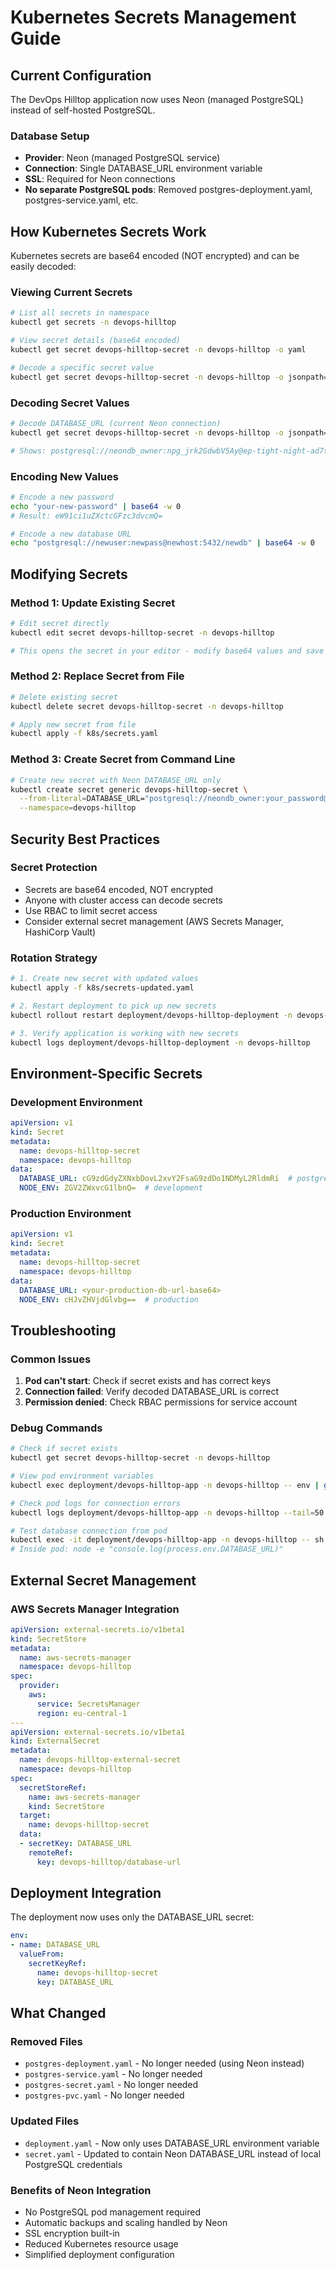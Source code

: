 # Kubernetes Secrets Management Guide

## Current Configuration

The DevOps Hilltop application now uses Neon (managed PostgreSQL) instead of self-hosted PostgreSQL.

### Database Setup
- **Provider**: Neon (managed PostgreSQL service)
- **Connection**: Single DATABASE_URL environment variable
- **SSL**: Required for Neon connections
- **No separate PostgreSQL pods**: Removed postgres-deployment.yaml, postgres-service.yaml, etc.

## How Kubernetes Secrets Work

Kubernetes secrets are base64 encoded (NOT encrypted) and can be easily decoded:

### Viewing Current Secrets
```bash
# List all secrets in namespace
kubectl get secrets -n devops-hilltop

# View secret details (base64 encoded)
kubectl get secret devops-hilltop-secret -n devops-hilltop -o yaml

# Decode a specific secret value
kubectl get secret devops-hilltop-secret -n devops-hilltop -o jsonpath='{.data.DATABASE_URL}' | base64 -d
```

### Decoding Secret Values
```bash
# Decode DATABASE_URL (current Neon connection)
kubectl get secret devops-hilltop-secret -n devops-hilltop -o jsonpath='{.data.DATABASE_URL}' | base64 -d

# Shows: postgresql://neondb_owner:npg_jrk2GdwbV5Ay@ep-tight-night-ad7thfl1.c-2.us-east-1.aws.neon.tech/neondb?sslmode=require
```

### Encoding New Values
```bash
# Encode a new password
echo "your-new-password" | base64 -w 0
# Result: eW91ci1uZXctcGFzc3dvcmQ=

# Encode a new database URL
echo "postgresql://newuser:newpass@newhost:5432/newdb" | base64 -w 0
```

## Modifying Secrets

### Method 1: Update Existing Secret
```bash
# Edit secret directly
kubectl edit secret devops-hilltop-secret -n devops-hilltop

# This opens the secret in your editor - modify base64 values and save
```

### Method 2: Replace Secret from File
```bash
# Delete existing secret
kubectl delete secret devops-hilltop-secret -n devops-hilltop

# Apply new secret from file
kubectl apply -f k8s/secrets.yaml
```

### Method 3: Create Secret from Command Line
```bash
# Create new secret with Neon DATABASE_URL only
kubectl create secret generic devops-hilltop-secret \
  --from-literal=DATABASE_URL="postgresql://neondb_owner:your_password@ep-tight-night-ad7thfl1.c-2.us-east-1.aws.neon.tech/neondb?sslmode=require" \
  --namespace=devops-hilltop
```

## Security Best Practices

### Secret Protection
- Secrets are base64 encoded, NOT encrypted
- Anyone with cluster access can decode secrets
- Use RBAC to limit secret access
- Consider external secret management (AWS Secrets Manager, HashiCorp Vault)

### Rotation Strategy
```bash
# 1. Create new secret with updated values
kubectl apply -f k8s/secrets-updated.yaml

# 2. Restart deployment to pick up new secrets
kubectl rollout restart deployment/devops-hilltop-deployment -n devops-hilltop

# 3. Verify application is working with new secrets
kubectl logs deployment/devops-hilltop-deployment -n devops-hilltop
```

## Environment-Specific Secrets

### Development Environment
```yaml
apiVersion: v1
kind: Secret
metadata:
  name: devops-hilltop-secret
  namespace: devops-hilltop
data:
  DATABASE_URL: cG9zdGdyZXNxbDovL2xvY2FsaG9zdDo1NDMyL2RldmRi  # postgresql://localhost:5432/devdb
  NODE_ENV: ZGV2ZWxvcG1lbnQ=  # development
```

### Production Environment
```yaml
apiVersion: v1
kind: Secret
metadata:
  name: devops-hilltop-secret
  namespace: devops-hilltop
data:
  DATABASE_URL: <your-production-db-url-base64>
  NODE_ENV: cHJvZHVjdGlvbg==  # production
```

## Troubleshooting

### Common Issues
1. **Pod can't start**: Check if secret exists and has correct keys
2. **Connection failed**: Verify decoded DATABASE_URL is correct
3. **Permission denied**: Check RBAC permissions for service account

### Debug Commands
```bash
# Check if secret exists
kubectl get secret devops-hilltop-secret -n devops-hilltop

# View pod environment variables
kubectl exec deployment/devops-hilltop-app -n devops-hilltop -- env | grep DATABASE

# Check pod logs for connection errors
kubectl logs deployment/devops-hilltop-app -n devops-hilltop --tail=50

# Test database connection from pod
kubectl exec -it deployment/devops-hilltop-app -n devops-hilltop -- sh
# Inside pod: node -e "console.log(process.env.DATABASE_URL)"
```

## External Secret Management

### AWS Secrets Manager Integration
```yaml
apiVersion: external-secrets.io/v1beta1
kind: SecretStore
metadata:
  name: aws-secrets-manager
  namespace: devops-hilltop
spec:
  provider:
    aws:
      service: SecretsManager
      region: eu-central-1
---
apiVersion: external-secrets.io/v1beta1
kind: ExternalSecret
metadata:
  name: devops-hilltop-external-secret
  namespace: devops-hilltop
spec:
  secretStoreRef:
    name: aws-secrets-manager
    kind: SecretStore
  target:
    name: devops-hilltop-secret
  data:
  - secretKey: DATABASE_URL
    remoteRef:
      key: devops-hilltop/database-url
```

## Deployment Integration

The deployment now uses only the DATABASE_URL secret:

```yaml
env:
- name: DATABASE_URL
  valueFrom:
    secretKeyRef:
      name: devops-hilltop-secret
      key: DATABASE_URL
```

## What Changed

### Removed Files
- `postgres-deployment.yaml` - No longer needed (using Neon instead)
- `postgres-service.yaml` - No longer needed 
- `postgres-secret.yaml` - No longer needed
- `postgres-pvc.yaml` - No longer needed

### Updated Files
- `deployment.yaml` - Now only uses DATABASE_URL environment variable
- `secret.yaml` - Updated to contain Neon DATABASE_URL instead of local PostgreSQL credentials

### Benefits of Neon Integration
- No PostgreSQL pod management required
- Automatic backups and scaling handled by Neon
- SSL encryption built-in
- Reduced Kubernetes resource usage
- Simplified deployment configuration